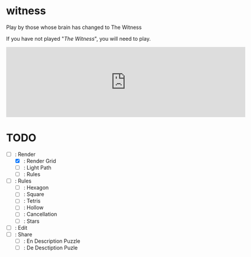 # witness
Play by those whose brain has changed to The Witness

If you have not played "*The Witness*", you will need to play.

<iframe src="https://store.steampowered.com/widget/210970/" frameborder="0" width="646" height="190"></iframe>

# TODO

- [ ] : Render
  - [x] : Render Grid
  - [ ] : Light Path
  - [ ] : Rules

- [ ] : Rules
  - [ ] : Hexagon
  - [ ] : Square
  - [ ] : Tetris
  - [ ] : Hollow
  - [ ] : Cancellation
  - [ ] : Stars

- [ ] : Edit
- [ ] : Share
  - [ ] : En Description Puzzle
  - [ ] : De Desctiption Puzle